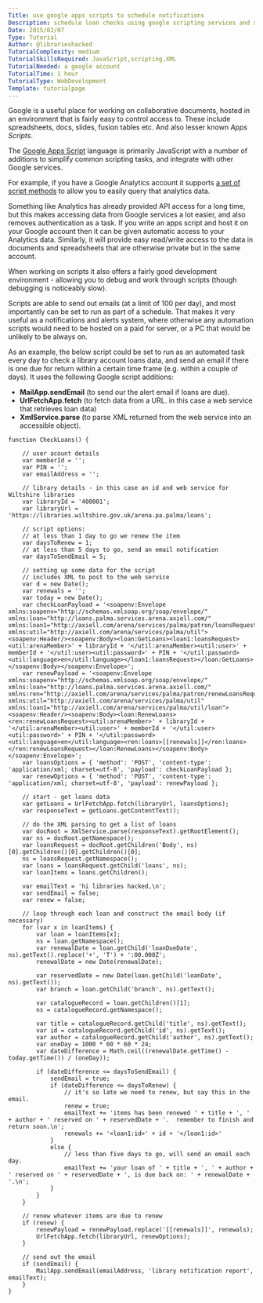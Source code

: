 ```yaml
---
Title: use google apps scripts to schedule notifications
Description: schedule loan checks using google scripting services and schedules.
Date: 2015/02/07
Type: Tutorial
Author: @librarieshacked
TutorialComplexity: medium
TutorialSkillsRequired: JavaScript,scripting,XML
TutorialNeeded: a google account
TutorialTime: 1 hour
TutorialType: WebDevelopment
Template: tutorialpage
---
```


Google is a useful place for working on collaborative documents, hosted in an environment that is fairly easy to control access to.  These include spreadsheets, docs, slides, fusion tables etc.  And also lesser known *Apps Scripts*.

The [Google Apps Script](https://developers.google.com/apps-script/) language is primarily JavaScript with a number of additions to simplify common scripting tasks, and integrate with other Google services.

For example, if you have a Google Analytics account it supports [a set of script methods](https://developers.google.com/apps-script/advanced/analytics) to allow you to easily query that analytics data.

Something like Analytics has already provided API access for a long time, but this makes accessing data from Google services a lot easier, and also removes authentication as a task.  If you write an apps script and host it on your Google account then it can be given automatic access to your Analytics data.  Similarly, it will provide easy read/write access to the data in documents and spreadsheets that are otherwise private but in the same account.

When working on scripts it also offers a fairly good development environment - allowing you to debug and work through scripts (though debugging is noticeably slow).

Scripts are able to send out emails (at a limit of 100 per day), and most importantly can be set to run as part of a schedule.  That makes it very useful as a notifications and alerts system, where otherwise any automation scripts would need to be hosted on a paid for server, or a PC that would be unlikely to be always on.

As an example, the below script could be set to run as an automated task every day to check a library account loans data, and send an email if there is one due for return within a certain time frame (e.g. within a couple of days).  It uses the following Google script additions:

- **MailApp.sendEmail** (to send our the alert email if loans are due).
- **UrlFetchApp.fetch** (to fetch data from a URL.  in this case a web service that retrieves loan data)
- **XmlService.parse** (to parse XML returned from the web service into an accessible object).

<pre class="prettyprint linenums">
<code>function CheckLoans() {

    // user acount details
    var memberId = '';
    var PIN = '';
    var emailAddress = '';

    // library details - in this case an id and web service for Wiltshire libraries
    var libraryId = '400001';
    var libraryUrl = 'https://libraries.wiltshire.gov.uk/arena.pa.palma/loans';

    // script options:
    // at less than 1 day to go we renew the item
    var daysToRenew = 1;
    // at less than 5 days to go, send an email notification
    var daysToSendEmail = 5;

    // setting up some data for the script
    // includes XML to post to the web service
    var d = new Date();
    var renewals = '';
    var today = new Date();
    var checkLoanPayload = '&lt;soapenv:Envelope xmlns:soapenv="http://schemas.xmlsoap.org/soap/envelope/" xmlns:loan="http://loans.palma.services.arena.axiell.com/" xmlns:loan1="http://axiell.com/arena/services/palma/patron/loansRequest" xmlns:util="http://axiell.com/arena/services/palma/util"&gt;&lt;soapenv:Header/&gt;&lt;soapenv:Body&gt;&lt;loan:GetLoans&gt;&lt;loan1:loansRequest&gt;&lt;util:arenaMember&gt;' + libraryId + '&lt;/util:arenaMember&gt;&lt;util:user&gt;' + memberId + '&lt;/util:user&gt;&lt;util:password&gt;' + PIN + '&lt;/util:password&gt;&lt;util:language&gt;en&lt;/util:language&gt;&lt;/loan1:loansRequest&gt;&lt;/loan:GetLoans&gt;&lt;/soapenv:Body&gt;&lt;/soapenv:Envelope&gt;';
    var renewPayload = '&lt;soapenv:Envelope xmlns:soapenv="http://schemas.xmlsoap.org/soap/envelope/" xmlns:loan="http://loans.palma.services.arena.axiell.com/" xmlns:ren="http://axiell.com/arena/services/palma/patron/renewLoansRequest" xmlns:util="http://axiell.com/arena/services/palma/util" xmlns:loan1="http://axiell.com/arena/services/palma/util/loan"&gt;&lt;soapenv:Header/&gt;&lt;soapenv:Body&gt;&lt;loan:RenewLoans&gt;&lt;ren:renewLoansRequest&gt;&lt;util:arenaMember&gt;' + libraryId + '&lt;/util:arenaMember&gt;&lt;util:user&gt;' + memberId + '&lt;/util:user&gt;&lt;util:password&gt;' + PIN + '&lt;/util:password&gt;&lt;util:language&gt;en&lt;/util:language&gt;&lt;ren:loans&gt;[[renewals]]&lt;/ren:loans&gt;&lt;/ren:renewLoansRequest&gt;&lt;/loan:RenewLoans&gt;&lt;/soapenv:Body&gt;&lt;/soapenv:Envelope&gt;';
    var loansOptions = { 'method': 'POST', 'content-type': 'application/xml; charset=utf-8', 'payload': checkLoanPayload };
    var renewOptions = { 'method': 'POST', 'content-type': 'application/xml; charset=utf-8', 'payload': renewPayload };

    // start - get loans data
    var getLoans = UrlFetchApp.fetch(libraryUrl, loansOptions);
    var responseText = getLoans.getContentText();

    // do the XML parsing to get a list of loans
    var docRoot = XmlService.parse(responseText).getRootElement();
    var ns = docRoot.getNamespace();
    var loansRequest = docRoot.getChildren('Body', ns)[0].getChildren()[0].getChildren()[0];
    ns = loansRequest.getNamespace();
    var loans = loansRequest.getChild('loans', ns);
    var loanItems = loans.getChildren();

    var emailText = 'hi libraries hacked,\n';
    var sendEmail = false;
    var renew = false;

    // loop through each loan and construct the email body (if necessary)
    for (var x in loanItems) {
        var loan = loanItems[x];
        ns = loan.getNamespace();
        var renewalDate = loan.getChild('loanDueDate', ns).getText().replace('+', 'T') + ':00.000Z';
        renewalDate = new Date(renewalDate);

        var reservedDate = new Date(loan.getChild('loanDate', ns).getText());
        var branch = loan.getChild('branch', ns).getText();

        var catalogueRecord = loan.getChildren()[1];
        ns = catalogueRecord.getNamespace();

        var title = catalogueRecord.getChild('title', ns).getText();
        var id = catalogueRecord.getChild('id', ns).getText();
        var author = catalogueRecord.getChild('author', ns).getText();
        var oneDay = 1000 * 60 * 60 * 24;
        var dateDifference = Math.ceil((renewalDate.getTime() - today.getTime()) / (oneDay));

        if (dateDifference &lt;= daysToSendEmail) {
            sendEmail = true;
            if (dateDifference &lt;= daysToRenew) {
                // it's so late we need to renew, but say this in the email.
                renew = true;
                emailText += 'items has been renewed ' + title + ', ' + author + ' reserved on ' + reservedDate + '.  remember to finish and return soon.\n';
                renewals += '&lt;loan1:id&gt;' + id + '&lt;/loan1:id&gt;'
            }
            else {
                // less than five days to go, will send an email each day.
                emailText += 'your loan of ' + title + ', ' + author + ' reserved on ' + reservedDate + ', is due back on: ' + renewalDate + '.\n';
            }
        }
    }

    // renew whatever items are due to renew
    if (renew) {
        renewPayload = renewPayload.replace('[[renewals]]', renewals);
        UrlFetchApp.fetch(libraryUrl, renewOptions);
    }

    // send out the email
    if (sendEmail) {
        MailApp.sendEmail(emailAddress, 'library notification report', emailText);
    }
}</code>
</pre>